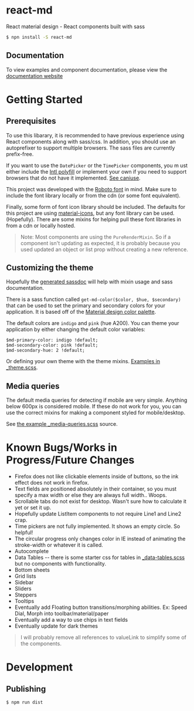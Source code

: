 # react-md

React material design - React components built with sass

```bash
$ npn install -S react-md
```

## Documentation

To view examples and component documentation, please view the [documentation website](http://mlaursen.github.io/react-md)

# Getting Started

## Prerequisites

To use this libarary, it is recommended to have previous experience using React components along with sass/css. In addition, you should use an autoprefixer to support multiple browsers. The sass
files are currently prefix-free.

If you want to use the `DatePicker` or the `TimePicker` components, you m ust either include the [Intl polyfill](https://github.com/andyearnshaw/Intl.js/) or implement your own if you need to
support browsers that do not have it implemented. [See caniuse](http://caniuse.com/#search=intl).

This project was developed with the [Roboto font](https://www.google.com/fonts/specimen/Roboto) in mind. Make sure to include the font library locally or from the cdn (or some font equivalent).

Finally, some form of font icon library should be included. The defaults for this project are using [material-icons](https://design.google.com/icons/), but any font library can be used. (Hopefully).
There are some mixins for helping pull these font libraries in from a cdn or locally hosted.

> Note: Most components are using the `PureRenderMixin`. So if a component isn't updating as expected, it is probably because you used updated an object or list prop without creating a new reference.

## Customizing the theme

Hopefully the [generated sassdoc](https://mlaursen.github.io/react-md/sassdoc) will help with
mixin usage and sass documentation.

There is a sass function called `get-md-color($color, $hue, $secondary)` that can be used to set the primary and secondary colors for your application. It is based off of
the [Material design color palette](https://www.google.com/design/spec/style/color.html#color-color-palette).

The default colors are `indigo` and `pink` (hue A200). You can theme your application by either changing the default color variables:

```
$md-primary-color: indigo !default;
$md-secondary-color: pink !default;
$md-secondary-hue: 2 !default;
```

Or defining your own theme with the theme mixins.
[Examples in \_theme.scss](../master/src/scss/_theme.scss).

## Media queries

The default media queries for detecting if mobile are very simple. Anything below 600px is considered mobile.
If these do not work for you, you can use the correct mixins for making a component styled
for mobile/desktop.

See [the example \_media-queries.scss](../master/src/scss/_media-queries.scss) source.


# Known Bugs/Works in Progress/Future Changes

* Firefox does not like clickable elements inside of buttons, so the ink effect does not work in firefox.
* Text fields are positioned absolutely in their container, so you must specify a max width or else they are always full width.. Woops.
* Scrollable tabs do not exist for desktop. Wasn't sure how to calculate it yet or set it up.
* Hopefully update ListItem components to not require Line1 and Line2 crap.
* Time pickers are not fully implemented. It shows an empty circle. So helpful!
* The circular progress only changes color in IE instead of animating the stroke-width or whatever it is called.
* Autocomplete
* Data Tables -- there is some starter css for tables in [\_data-tables.scss](../master/src/scss/components/_data-tables.scss) but no components with functionality.
* Bottom sheets
* Grid lists
* Sidebar
* Sliders
* Steppers
* Tooltips
* Eventually add Floating button transitions/morphing abilities. Ex: Speed Dial, Morph into toolbar/material/paper
* Eventually add a way to use chips in text fields
* Eventually update for dark themes

> I will probably remove all references to valueLink to simplify some of the components.



# Development

## Publishing

```bash
$ npm run dist
```
